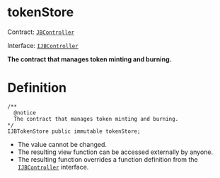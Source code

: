 # tokenStore

Contract: [`JBController`](../)​‌

Interface: [`IJBController`](../../../../interfaces/ijbcontroller.md)

**The contract that manages token minting and burning.**

# Definition

```solidity
/** 
  @notice 
  The contract that manages token minting and burning.
*/
IJBTokenStore public immutable tokenStore;
```

* The value cannot be changed.
* The resulting view function can be accessed externally by anyone.
* The resulting function overrides a function definition from the [`IJBController`](../../../../interfaces/ijbcontroller.md) interface.

